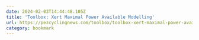```yaml
---
date: 2024-02-03T14:44:48.105Z
title: 'Toolbox: Xert Maximal Power Available Modelling'
url: https://pezcyclingnews.com/toolbox/toolbox-xert-maximal-power-available-modelling/
category: bookmark
---
```

